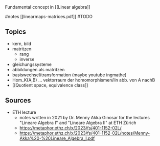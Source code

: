 Fundamental concept in [[Linear algebra]]

#notes [[linearmaps-matrices.pdf]]
#TODO 


## Topics
- kern, bild
- matritzen
	- rang
	- inverse
- gleichungssysteme
- abbildungen als matritzen
- basiswechsel/transformation (maybe youtube ingmathe)
- Hom_K(A,B) ... vektorraum der homomorphismen/lin abb. von A nachB
- [[Quotient space, equivalence class]]


## Sources
- ETH lecture
	- notes written in 2021 by Dr. Menny Akka Ginosar for the lectures "Lineare Algebra I" and "Lineare Algebra II" at ETH Zürich
	- https://metaphor.ethz.ch/x/2023/fs/401-1152-02L/
	- https://metaphor.ethz.ch/x/2023/fs/401-1152-02L/notes/Menny-Akka%20-%20Lineare_Algebra_I.pdf